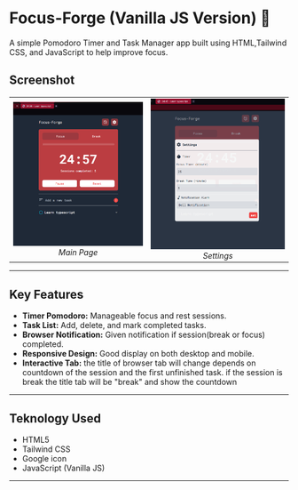 # Focus-Forge (Vanilla JS Version) 🎯

A simple Pomodoro Timer and Task Manager app built using HTML,Tailwind CSS, and JavaScript to help improve focus.

## Screenshot
<table>
  <tr>
    <td align="center">
      <img src="photo/page.png" alt="Focus-Forge" width="350">
      <br>
      <em>Main Page</em>
    </td>
    <td align="center">
      <img src="photo/setting.png" alt="Focus-Forge" width="350">
      <br>
      <em>Settings</em>
    </td>
  </tr>
</table>

---

## Key Features
- **Timer Pomodoro:** Manageable focus and rest sessions.
- **Task List:** Add, delete, and mark completed tasks.
- **Browser Notification:** Given notification if session(break or focus) completed.
- **Responsive Design:** Good display on both desktop and mobile.
- **Interactive Tab:** the title of browser tab will change depends on countdown of the session and the first unfinished task. if the session is break the title tab will be "break" and show the countdown

---

## Teknology Used
- HTML5
- Tailwind CSS
- Google icon
- JavaScript (Vanilla JS)

---
